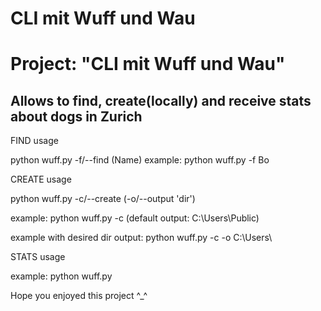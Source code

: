 # CLI mit Wuff und Wau
<h1><b>Project: "CLI mit Wuff und Wau"</b></h1>

<h2>Allows to find, create(locally) and receive stats about dogs in Zurich</h2>

FIND usage

python wuff.py -f/--find (Name)
example: python wuff.py -f Bo

CREATE usage

python wuff.py -c/--create (-o/--output 'dir')

example: python wuff.py -c (default output: C:\Users\Public)

example with desired dir output: python wuff.py -c -o C:\Users\

STATS usage

example: python wuff.py

Hope you enjoyed this project ^_^

